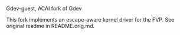 Gdev-guest, ACAI fork of Gdev

This fork implements an escape-aware kernel driver for the FVP.
See original readme in README.orig.md.
